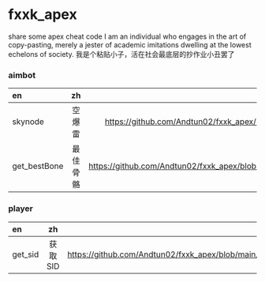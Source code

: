 # fxxk_apex
share some apex cheat code
I am an individual who engages in the art of copy-pasting, merely a jester of academic imitations dwelling at the lowest echelons of society.
我是个粘贴小子，活在社会最底层的抄作业小丑罢了

### aimbot
|en|zh|link|
|:-|:-:|-:|
|skynode|空爆雷|https://github.com/Andtun02/fxxk_apex/blob/main/sky_node.cpp|
|get_bestBone|最佳骨骼|https://github.com/Andtun02/fxxk_apex/blob/main/get_bestBone.cpp|
### player
|en|zh|link|
|:-|:-:|-:|
|get_sid|获取SID|https://github.com/Andtun02/fxxk_apex/blob/main/get_sid.cpp|
